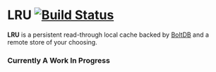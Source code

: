 # LRU [![Build Status](https://travis-ci.org/crowdriff/lru.svg?branch=master)](https://travis-ci.org/crowdriff/lru)

**LRU** is a persistent read-through local cache backed by [BoltDB](https://github.com/boltdb/bolt) and a remote store of your choosing.

### Currently A Work In Progress
